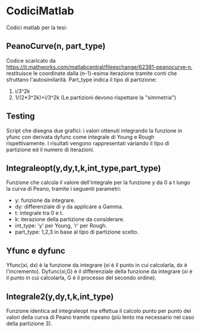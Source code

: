 # CodiciMatlab
Codici matlab per la tesi:
## PeanoCurve(n, part_type)
Codice scaricato da https://it.mathworks.com/matlabcentral/fileexchange/62381-peanocurve-n, restituisce le coordinate dalla (n-1)-esima iterazione tramite conti che sfruttano l'autosimilarità. Part_type indica il tipo di partizione: 
1) i/3^2k 
2) 1/(2*3^2k)+i/3^2k
(Le partizioni devono rispettare la "simmetria")

## Testing
Script che disegna due grafici: i valori ottenuti integrando la funzione in yfunc con derivata dyfunc come integrale di Young e Rough rispettivamente. I risultati vengono rappresentati variando il tipo di partizione ed il numero di iterazioni.

## Integraleopt(y,dy,t,k,int_type,part_type)
Funzione che calcola il valore dell'integrale per la funzione y da 0 a t lungo la curva di Peano, tramite i seguenti parametri:
- y: funzione da integrare.
- dy: differenziale di y da applicare a Gamma.
- t: integrale tra 0 e t.
- k: iterazione della partizione da considerare.
- int_type: 'y' per Young, 'r' per Rough.
- part_type: 1,2,3 in base al tipo di partizione scelto.

## Yfunc e dyfunc
Yfunc(xi, dx) è la funzione da integrare (xi è il punto in cui calcolarla, dx è l'incremento). 
Dyfunc(xi,G) è il differenziale della funzione da integrare (xi è il punto in cui calcolarla, G è il processo del secondo ordine).

## Integrale2(y,dy,t,k,int_type)
Funzione identica ad integraleopt ma effettua il calcolo punto per punto dei valori della curva di Peano tramite cpeano (più lento ma necessario nel caso della partizione 3).




